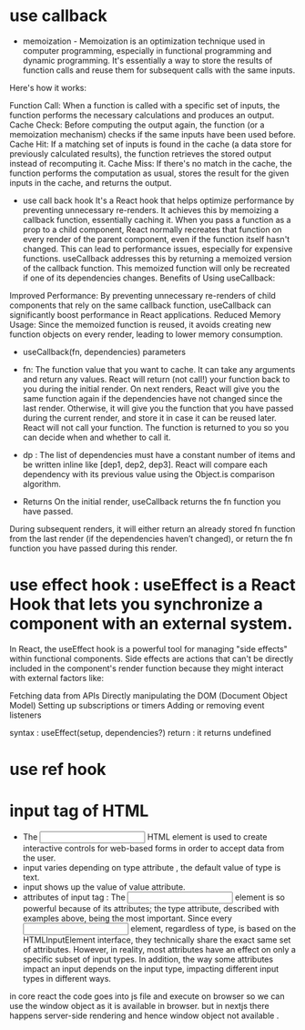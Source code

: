 # use callback
* memoization -
Memoization is an optimization technique used in computer programming, especially in functional programming and dynamic programming. It's essentially a way to store the results of function calls and reuse them for subsequent calls with the same inputs.

Here's how it works:

Function Call: When a function is called with a specific set of inputs, the function performs the necessary calculations and produces an output.
Cache Check: Before computing the output again, the function (or a memoization mechanism) checks if the same inputs have been used before.
Cache Hit: If a matching set of inputs is found in the cache (a data store for previously calculated results), the function retrieves the stored output instead of recomputing it.
Cache Miss: If there's no match in the cache, the function performs the computation as usual, stores the result for the given inputs in the cache, and returns the output.

* use call back hook 
It's a React hook that helps optimize performance by preventing unnecessary re-renders.
It achieves this by memoizing a callback function, essentially caching it.
When you pass a function as a prop to a child component, React normally recreates that function on every render of the parent component, even if the function itself hasn't changed. This can lead to performance issues, especially for expensive functions.
useCallback addresses this by returning a memoized version of the callback function. This memoized function will only be recreated if one of its dependencies changes.
Benefits of Using useCallback:

Improved Performance: By preventing unnecessary re-renders of child components that rely on the same callback function, useCallback can significantly boost performance in React applications.
Reduced Memory Usage: Since the memoized function is reused, it avoids creating new function objects on every render, leading to lower memory consumption.

* useCallback(fn, dependencies)
parameters
* fn: The function value that you want to cache. It can take any arguments and return any values. React will return (not call!) your function back to you during the initial render. On next renders, React will give you the same function again if the dependencies have not changed since the last render. Otherwise, it will give you the function that you have passed during the current render, and store it in case it can be reused later. React will not call your function. The function is returned to you so you can decide when and whether to call it.
* dp : The list of dependencies must have a constant number of items and be written inline like [dep1, dep2, dep3]. React will compare each dependency with its previous value using the Object.is comparison algorithm.
 
* Returns 
On the initial render, useCallback returns the fn function you have passed.

During subsequent renders, it will either return an already stored fn  function from the last render (if the dependencies haven’t changed), or return the fn function you have passed during this render.

# use effect hook : useEffect is a React Hook that lets you synchronize a component with an external system.
In React, the useEffect hook is a powerful tool for managing "side effects" within functional components. Side effects are actions that can't be directly included in the component's render function because they might interact with external factors like:

Fetching data from APIs
Directly manipulating the DOM (Document Object Model)
Setting up subscriptions or timers
Adding or removing event listeners

syntax : useEffect(setup, dependencies?) 
return : it returns undefined
# use ref hook

# input tag of HTML 
* The <input> HTML element is used to create interactive controls for web-based forms in order to accept data from the user.
* input varies depending on type attribute , the default value of type is text.
* input shows up the value of value attribute.
* attributes of input tag : The <input> element is so powerful because of its attributes; the type attribute, described with examples above, being the most important. Since every <input> element, regardless of type, is based on the HTMLInputElement interface, they technically share the exact same set of attributes. However, in reality, most attributes have an effect on only a specific subset of input types. In addition, the way some attributes impact an input depends on the input type, impacting different input types in different ways.

in core react the code goes into js file and execute on browser so we can use the window object as it is available in browser.
but in nextjs there happens server-side rendering and hence window object not available .